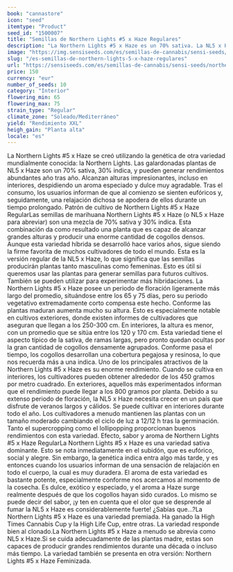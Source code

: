 ```yaml
---
book: "cannastore"
icon: "seed"
itemtype: "Product"
seed_id: "1500007"
title: "Semillas de Northern Lights #5 x Haze Regulares"
description: "La Northern Lights #5 x Haze es un 70% sativa. La NL5 x Haze produce grandes cosechas y posee un aroma dulce y especiado. El subidón es alegre y relajante."
image: "https://img.sensiseeds.com/es/semillas-de-cannabis/sensi-seeds/northern-lights-5-x-haze-image.png"
slug: "/es-semillas-de-northern-lights-5-x-haze-regulares"
url: "https://sensiseeds.com/es/semillas-de-cannabis/sensi-seeds/northern-lights-5-x-haze?a_aid=cannastore"
price: 150
currency: "eur"
number_of_seeds: 10
category: "Interior"
flowering_min: 65
flowering_max: 75
strain_type: "Regular"
climate_zone: "Soleado/Mediterráneo"
yield: "Rendimiento XXL"
heigh_gain: "Planta alta"
locale: "es"
---
```

La Northern Lights #5 x Haze se creó utilizando la genética de otra variedad mundialmente conocida: la Northern Lights. Las galardonadas plantas de NL5 x Haze son un 70% sativa, 30% indica, y pueden generar rendimientos abundantes año tras año. Alcanzan alturas impresionantes, incluso en interiores, despidiendo un aroma especiado y dulce muy agradable. Tras el consumo, los usuarios informan de que al comienzo se sienten eufóricos y, seguidamente, una relajación dichosa se apodera de ellos durante un tiempo prolongado. Patrón de cultivo de Northern Lights #5 x Haze RegularLas semillas de marihuana Northern Lights #5 x Haze (o NL5 x Haze para abreviar) son una mezcla de 70% sativa y 30% indica. Esta combinación da como resultado una planta que es capaz de alcanzar grandes alturas y producir una enorme cantidad de cogollos densos. Aunque esta variedad híbrida se desarrolló hace varios años, sigue siendo la firme favorita de muchos cultivadores de todo el mundo. Esta es la versión regular de la NL5 x Haze, lo que significa que las semillas producirán plantas tanto masculinas como femeninas. Esto es útil si queremos usar las plantas para generar semillas para futuros cultivos. También se pueden utilizar para experimentar más hibridaciones. La Northern Lights #5 x Haze posee un periodo de floración ligeramente más largo del promedio, situándose entre los 65 y 75 días, pero su periodo vegetativo extremadamente corto compensa este hecho. Conforme las plantas maduran aumenta mucho su altura. Esto es especialmente notable en cultivos exteriores, donde existen informes de cultivadores que aseguran que llegan a los 250-300 cm. En interiores, la altura es menor, con un promedio que se sitúa entre los 120 y 170 cm. Esta variedad tiene el aspecto típico de la sativa, de ramas largas, pero pronto quedan ocultas por la gran cantidad de cogollos densamente agrupados. Conforme pasa el tiempo, los cogollos desarrollan una cobertura pegajosa y resinosa, lo que nos recuerda más a una indica. Uno de los principales atractivos de la Northern Lights #5 x Haze es su enorme rendimiento. Cuando se cultiva en interiores, los cultivadores pueden obtener alrededor de los 450 gramos por metro cuadrado. En exteriores, aquellos más experimentados informan que el rendimiento puede llegar a los 800 gramos por planta. Debido a su extenso periodo de floración, la NL5 x Haze necesita crecer en un país que disfrute de veranos largos y cálidos. Se puede cultivar en interiores durante todo el año. Los cultivadores a menudo mantienen las plantas con un tamaño moderado cambiando el ciclo de luz a 12/12 h tras la germinación. Tanto el supercropping como el lollipopping proporcionan buenos rendimientos con esta variedad. Efecto, sabor y aroma de Northern Lights #5 x Haze RegularLa Northern Lights #5 x Haze es una variedad sativa dominante. Esto se nota inmediatamente en el subidón, que es eufórico, social y alegre. Sin embargo, la genética indica entra algo más tarde, y es entonces cuando los usuarios informan de una sensación de relajación en todo el cuerpo, la cual es muy duradera. El aroma de esta variedad es bastante potente, especialmente conforme nos acercamos al momento de la cosecha. Es dulce, exótico y especiado, y el aroma a Haze surge realmente después de que los cogollos hayan sido curados. Lo mismo se puede decir del sabor, ¡y ten en cuenta que el olor que se desprende al fumar la NL5 x Haze es considerablemente fuerte! ¿Sabías que…?La Northern Lights #5 x Haze es una variedad premiada. Ha ganado la High Times Cannabis Cup y la High Life Cup, entre otras. La variedad responde bien al clonado.La Northern Lights #5 x Haze a menudo se abrevia como NL5 x Haze.Si se cuida adecuadamente de las plantas madre, estas son capaces de producir grandes rendimientos durante una década o incluso más tiempo. La variedad también se presenta en otra versión: Northern Lights #5 x Haze Feminizada.
